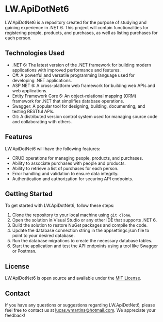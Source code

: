 # LW.ApiDotNet6

LW.ApiDotNet6 is a repository created for the purpose of studying and gaining experience in .NET 6. This project will contain functionalities for registering people, products, and purchases, as well as listing purchases for each person.

## Technologies Used

- .NET 6: The latest version of the .NET framework for building modern applications with improved performance and features.
- C#: A powerful and versatile programming language used for developing .NET applications.
- ASP.NET 6: A cross-platform web framework for building web APIs and web applications.
- Entity Framework Core 6: An object-relational mapping (ORM) framework for .NET that simplifies database operations.
- Swagger: A popular tool for designing, building, documenting, and testing RESTful APIs.
- Git: A distributed version control system used for managing source code and collaborating with others.

## Features

LW.ApiDotNet6 will have the following features:

- CRUD operations for managing people, products, and purchases.
- Ability to associate purchases with people and products.
- Ability to retrieve a list of purchases for each person.
- Error handling and validation to ensure data integrity.
- Authentication and authorization for securing API endpoints.

## Getting Started

To get started with LW.ApiDotNet6, follow these steps:

1. Clone the repository to your local machine using `git clone`.
2. Open the solution in Visual Studio or any other IDE that supports .NET 6.
3. Build the solution to restore NuGet packages and compile the code.
4. Update the database connection string in the appsettings.json file to point to your desired database.
5. Run the database migrations to create the necessary database tables.
6. Start the application and test the API endpoints using a tool like Swagger or Postman.

## License

LW.ApiDotNet6 is open source and available under the [MIT License](LICENSE.md).

## Contact

If you have any questions or suggestions regarding LW.ApiDotNet6, please feel free to contact us at [lucas.wmartins@hotmail.com](mailto:lucas.wmartins@hotmail.com). We appreciate your feedback!
